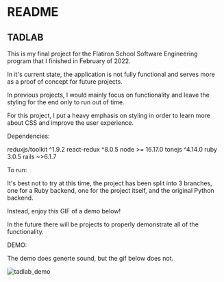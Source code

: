 # README
## TADLAB

This is my final project for the Flatiron School Software Engineering program that I finished in February of 2022.

In it's current state, the application is not fully functional and serves more as a proof of concept for future projects. 

In previous projects, I would mainly focus on functionality and leave the styling for the end only to run out of time.

For this project, I put a heavy emphasis on styling in order to learn more about CSS and improve the user experience.

Dependencies:

reduxjs/toolkit ^1.9.2
react-redux ^8.0.5
node >= 16.17.0
tonejs ^4.14.0
ruby 3.0.5
rails ~>6.1.7

To run:

It's best not to try at this time, the project has been split into 3 branches, one for a Ruby backend, one for the project itself, and the original Python backend.

Instead, enjoy this GIF of a demo below!

In the future there will be projects to properly demonstrate all of the functionality.

DEMO:

The demo does generte sound, but the gif below does not.

![tadlab_demo](https://user-images.githubusercontent.com/75575727/230134785-dca05503-3564-4b3a-ab08-ff4bb3dfe042.gif)
